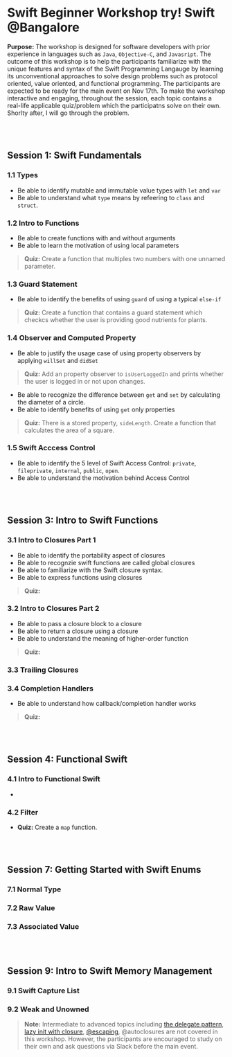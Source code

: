 # Swift Beginner Workshop try! Swift @Bangalore
**Purpose:** The workshop is designed for software developers with prior experience in languages such as `Java`, `Objective-C`, and `Javasript`. The outcome of this workshop is to help the participants familiarize with the unique features and syntax of the Swift Programming Langauge by learning its unconventional approaches to solve design problems such as protocol oriented, value oriented, and functional programming. The participants are expected to be ready for the main event on Nov 17th. To make the workshop interactive and engaging, throughout the session, each topic contains a real-life applicable quiz/problem which the participatns solve on their own. Shorlty after, I will go through the problem. 

<br>
<br>

## Session 1: Swift Fundamentals
### 1.1 Types
- Be able to identify mutable and immutable value types with `let` and `var`
- Be able to understand what `type` means by refeering to `class` and `struct`. 

### 1.2 Intro to Functions
- Be able to create functions with and without arguments
- Be able to learn the motivation of using local parameters
> **Quiz:** Create a function that multiples two numbers with one unnamed parameter. 

### 1.3 Guard Statement
- Be able to identify the benefits of using `guard` of using a typical `else-if`
> **Quiz:** Create a function that contains a guard statement which checkcs whether the user is providing good nutrients for plants. 

### 1.4 Observer and Computed Property
- Be able to justify the usage case of using property observers by applying `willSet` and `didSet`
> **Quiz:** Add an property observer to `isUserLoggedIn` and prints whether the user is logged in or not upon changes. 
- Be able to recognize the difference between `get` and `set` by calculating the diameter of a circle. 
- Be able to identify benefits of using `get` only properties
> **Quiz:** There is a stored property, `sideLength`. Create a function that calculates the area of a square.  

### 1.5 Swift Acccess Control 
- Be able to identify the 5 level of Swift Access Control: `private`, `fileprivate`, `internal`, `public`, `open`. 
- Be able to understand the motivation behind Access Control

<br>
<br>

## Session 3: Intro to Swift Functions
### 3.1 Intro to Closures Part 1
- Be able to identify the portability aspect of closures 
- Be able to recognzie swift functions are called global closures 
- Be able to familiarize with the Swift closure syntax. 
- Be able to express functions using closures
> **Quiz:** 

### 3.2 Intro to Closures Part 2
- Be able to pass a closure block to a closure 
- Be able to return a closure using a closure
- Be able to understand the meaning of higher-order function
> **Quiz:** 

### 3.3 Trailing Closures

### 3.4 Completion Handlers 
- Be able to understand how callback/completion handler works
> **Quiz:**

<br>
<br>

## Session 4: Functional Swift

### 4.1 Intro to Functional Swift
- 
### 4.2 Filter
- **Quiz:** Create a `map` function. 

<br>
<br>

## Session 7: Getting Started with Swift Enums
### 7.1 Normal Type

### 7.2 Raw Value

### 7.3 Associated Value

<br>
<br>

## Session 9: Intro to Swift Memory Management
### 9.1 Swift Capture List

### 9.2 Weak and Unowned



> **Note:** Intermediate to advanced topics including [the delegate pattern](https://www.bobthedeveloper.io/blog/the-complete-understanding-of-swift-delegate-and-data-source), [lazy init with closure](https://www.bobthedeveloper.io/blog/swift-lazy-initialization-with-closures), [@escaping](https://www.andrewcbancroft.com/2017/04/26/what-in-the-world-is-an-escaping-closure-in-swift/
), @autoclosures are not covered in this workshop. However, the participants are encouraged to study on their own and ask questions via Slack before the main event. 
